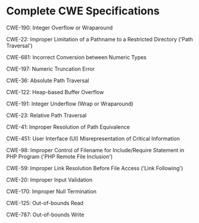 

# Complete CWE Specifications

CWE-190: Integer Overflow or Wraparound

CWE-22: Improper Limitation of a Pathname to a Restricted Directory ('Path Traversal')

CWE-681: Incorrect Conversion between Numeric Types

CWE-197: Numeric Truncation Error

CWE-36: Absolute Path Traversal

CWE-122: Heap-based Buffer Overflow

CWE-191: Integer Underflow (Wrap or Wraparound)

CWE-23: Relative Path Traversal

CWE-41: Improper Resolution of Path Equivalence

CWE-451: User Interface (UI) Misrepresentation of Critical Information

CWE-98: Improper Control of Filename for Include/Require Statement in PHP Program ('PHP Remote File Inclusion')

CWE-59: Improper Link Resolution Before File Access ('Link Following')

CWE-20: Improper Input Validation

CWE-170: Improper Null Termination

CWE-125: Out-of-bounds Read

CWE-787: Out-of-bounds Write